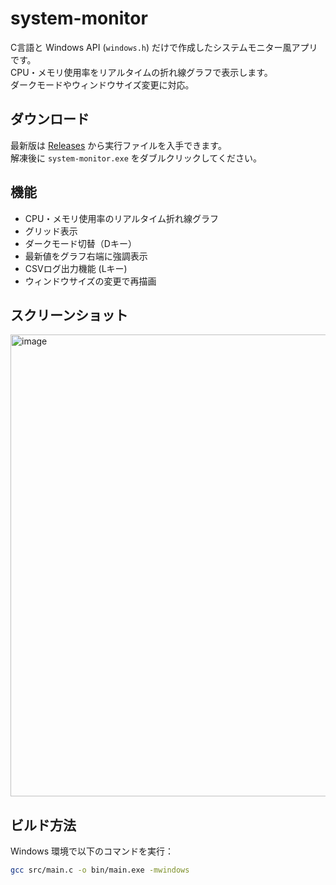 # system-monitor

C言語と Windows API (`windows.h`) だけで作成したシステムモニター風アプリです。  
CPU・メモリ使用率をリアルタイムの折れ線グラフで表示します。  
ダークモードやウィンドウサイズ変更に対応。

## ダウンロード
最新版は [Releases](https://github.com/mizuki20070314/system-monitor/releases) から実行ファイルを入手できます。  
解凍後に `system-monitor.exe` をダブルクリックしてください。 

## 機能
- CPU・メモリ使用率のリアルタイム折れ線グラフ
- グリッド表示
- ダークモード切替（Dキー）
- 最新値をグラフ右端に強調表示
- CSVログ出力機能 (Lキー)
- ウィンドウサイズの変更で再描画

## スクリーンショット
<img width="1178" height="739" alt="image" src="https://github.com/user-attachments/assets/adb10489-452b-4adb-8c30-f0bda6ecb5a3" />


## ビルド方法
Windows 環境で以下のコマンドを実行：
```bash
gcc src/main.c -o bin/main.exe -mwindows

